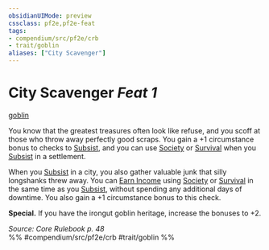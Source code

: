 ```yaml
---
obsidianUIMode: preview
cssclass: pf2e,pf2e-feat
tags:
- compendium/src/pf2e/crb
- trait/goblin
aliases: ["City Scavenger"]
---
```

# City Scavenger  *Feat 1*  
[goblin](goblin.md "Goblin Ancestry & Heritage Trait")  


You know that the greatest treasures often look like refuse, and you scoff at those who throw away perfectly good scraps. You gain a +1 circumstance bonus to checks to [Subsist](subsist.md), and you can use [Society](skills.md#Society) or [Survival](skills.md#Survival) when you [Subsist](subsist.md) in a settlement.

When you [Subsist](subsist.md) in a city, you also gather valuable junk that silly longshanks threw away. You can [Earn Income](earn-income.md) using [Society](skills.md#Society) or [Survival](skills.md#Survival) in the same time as you [Subsist](subsist.md), without spending any additional days of downtime. You also gain a +1 circumstance bonus to this check.

**Special.** If you have the irongut goblin heritage, increase the bonuses to +2.

*Source: Core Rulebook p. 48*  
%% #compendium/src/pf2e/crb #trait/goblin %%
